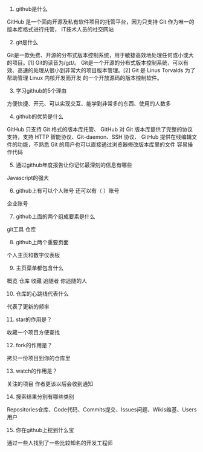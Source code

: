 1.	github是什么

  GitHub 是一个面向开源及私有软件项目的托管平台，因为只支持 Git 作为唯一的版本库格式进行托管，
  IT技术人员的社交网站

2.	git是什么

  Git是一款免费、开源的分布式版本控制系统，用于敏捷高效地处理任何或小或大的项目。[1]  Git的读音为/gɪt/。
  Git是一个开源的分布式版本控制系统，可以有效、高速的处理从很小到非常大的项目版本管理。[2]  Git 是 Linus Torvalds 为了帮助管理 Linux 内核开发而开发   的一个开放源码的版本控制软件。

3.	学习github的5个理由
 
 方便快捷、开元、可以实现交互、能学到非常多的东西、使用的人数多

4.	github的优势是什么

  GitHub 只支持 Git 格式的版本库托管、
  GitHub 对 Git 版本库提供了完整的协议支持，支持 HTTP 智能协议、Git-daemon、SSH 协议、
  GitHub 提供在线编辑文件的功能，不熟悉 Git 的用户也可以直接通过浏览器修改版本库里的文件
  容易操作代码

5.	通过github年度报告让你记忆最深刻的信息有哪些
  
  Javascript的强大

6.	github上有可以个人账号 还可以有（ ）账号

  企业账号

7.	github上面的两个组成要素是什么
  
  git工具 仓库

8.	github上两个重要页面

  个人主页和数字仪表板

9.	主页菜单都包含什么
  
  概览 仓库 收藏 追随者 你追随的人

10.	仓库的心跳线代表什么

  代表了更新的频率

11.	star的作用是？
  
  收藏一个项目方便查找 

12.	fork的作用是？

  拷贝一份项目到你的仓库里

13.	watch的作用是？

  关注的项目 作者更该以后会收到通知

14.	搜索结果分别有哪些类别
  
  Repositories仓库、Code代码、Commits提交、Issues问题、Wikis维基、Users用户

15.	你在github上挖到什么宝

  通过一些人找到了一些比较知名的开发工程师
